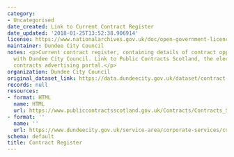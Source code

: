 ```yaml
---
category:
- Uncategorised
date_created: Link to Current Contract Register
date_updated: '2018-01-25T13:52:38.906914'
license: https://www.nationalarchives.gov.uk/doc/open-government-licence/version/3/
maintainer: Dundee City Council
notes: <p>Current contract register, containing details of contract opportunities
  with Dundee City Council. Link to Public Contracts Scotland, the electronic national
  contracts advertising portal.</p>
organization: Dundee City Council
original_dataset_link: https://data.dundeecity.gov.uk/dataset/contract-register
records: null
resources:
- format: HTML
  name: HTML
  url: https://www.publiccontractsscotland.gov.uk/Contracts/Contracts_Search.aspx?AuthID=AA00220
- format: ''
  name: ''
  url: https://www.dundeecity.gov.uk/service-area/corporate-services/corporate-finance/procurement
schema: default
title: Contract Register
---
```

